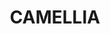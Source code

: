 ---
lastmod: '2025-04-06T06:05:20+00:00'
latitude: -33.832747
layout: suburb
longitude: 151.015196
postcode: '2142'
state: NSW
title: CAMELLIA
url: /nsw/camellia/
---